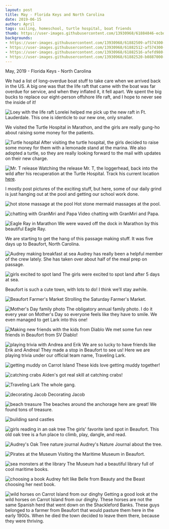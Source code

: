 ```yaml
---
layout: post
title: May - Florida Keys and North Carolina
date: 2019-06-15
author: April
tags: sailing, homeschool, turtle hospital, boat friends
thumb: https://user-images.githubusercontent.com/13930968/61884846-ecbdcf80-aeca-11e9-846c-9d67860820fa.jpeg
backgrounds:
- https://user-images.githubusercontent.com/13930968/61882509-af574300-aec6-11e9-822d-24a16bac27e3.jpeg
- https://user-images.githubusercontent.com/13930968/61882512-af574300-aec6-11e9-982c-3163ebebfa57.jpeg
- https://user-images.githubusercontent.com/13930968/61882516-afefd980-aec6-11e9-8247-b354a265b797.jpeg
- https://user-images.githubusercontent.com/13930968/61882520-b0887000-aec6-11e9-8204-2f3e6458587e.jpeg
---
```


May, 2019 - Florida Keys - North Carolina

We had a list of long-overdue boat stuff to take care when we arrived back in the US.  A big one was that the life raft that came with the boat was far overdue for service, and when they inflated it, it fell apart. We spent the big bucks to replace our eight-person offshore life raft, and I hope to never see the inside of it! 

![Loey with the life raft](https://user-images.githubusercontent.com/13930968/61883556-ac5d5200-aec8-11e9-9fc1-b0df6981e72c.jpeg)
Lorelei helped me pick up the new raft in Ft. Lauderdale. This one is identicle to our new one, only smaller. 

We visited the Turtle Hospital in Marathon, and the girls are really gung-ho about raising some money for the patients. 

![Turtle hospital](https://user-images.githubusercontent.com/13930968/61882507-aebeac80-aec6-11e9-92e7-0c949c7b9401.jpeg)
After visiting the turtle hospital, the girls decided to raise some money for them with a lemonade stand at the marina. We also adopted a turtle, so they are really looking forward to the mail with updates on their new charge. 

![Mr. T release](https://user-images.githubusercontent.com/13930968/61883565-ae271580-aec8-11e9-98ee-b554f6f187b9.jpeg)
Watching the release Mr. T, the loggerhead, back into the wild after his recuperation at the Turtle Hospital. Track his current location [here](https://www.turtlehospital.org/uncategorized/track-mr-t-an-adult-male-loggerhead-sea-turtle-online).

I mostly post pictures of the exciting stuff, but here, some of our daily grind is just hanging out at the pool and getting our school work done. 

![hot stone massage at the pool](https://user-images.githubusercontent.com/13930968/61883558-acf5e880-aec8-11e9-8ed5-7db29f5918b9.jpeg)
Hot stone mermaid massages at the pool. 

![chatting with GranMiri and Papa](https://user-images.githubusercontent.com/13930968/61883561-ad8e7f00-aec8-11e9-8e49-31e0b224c60d.jpeg)
Video chatting with GranMiri and Papa. 

![Eagle Ray in Marathon](https://user-images.githubusercontent.com/13930968/61882509-af574300-aec6-11e9-822d-24a16bac27e3.jpeg)
We were waved off the dock in Marathon by this beautiful Eagle Ray. 

We are starting to get the hang of this passage making stuff.  It was five days up to Beaufort, North Carolina. 

![Audrey making breakfast at sea](https://user-images.githubusercontent.com/13930968/61882511-af574300-aec6-11e9-8218-0d69af26d393.jpeg)
Audrey has really been a helpful member of the crew lately. She has taken over about half of the meal prep on passage. 

![girls excited to spot land](https://user-images.githubusercontent.com/13930968/61882512-af574300-aec6-11e9-982c-3163ebebfa57.jpeg)
The girls were excited to spot land after 5 days at sea. 

Beaufort is such a cute town, with lots to do! I think we’ll stay awhile. 

![Beaufort Farmer's Market](https://user-images.githubusercontent.com/13930968/61882514-afefd980-aec6-11e9-87f3-5e8d3dea5bf8.jpeg)
Strolling the Saturday Farmer's Market. 

![Mother's Day family photo](https://user-images.githubusercontent.com/13930968/61882516-afefd980-aec6-11e9-8247-b354a265b797.jpeg)
The obligatory annual family photo. I do it every year on Mother's Day so everyone feels like they have to smile. We even managed to get Lark into this one! 

![Making new friends with the kids from Diablo](https://user-images.githubusercontent.com/13930968/61882517-afefd980-aec6-11e9-8699-5a367bd649e2.jpeg)
We met some fun new friends in Beaufort from SV Diablo! 

![playing trivia with Andrea and Erik](https://user-images.githubusercontent.com/13930968/61882518-b0887000-aec6-11e9-8a1f-07c7982e52b8.jpeg)
We are so lucky to have friends like Erik and Andrea! They made a stop in Beaufort to see us! Here we are playing trivia under our official team name, Traveling Lark. 

![getting muddy on Carrot Island](https://user-images.githubusercontent.com/13930968/61882520-b0887000-aec6-11e9-8204-2f3e6458587e.jpeg)
These kids love getting muddy together! 

![catching crabs](https://user-images.githubusercontent.com/13930968/61882521-b0887000-aec6-11e9-9b82-9488f5681b47.jpeg)
Aiden's got real skill at catching crabs! 

![Traveling Lark](https://user-images.githubusercontent.com/13930968/61882524-b1210680-aec6-11e9-9b64-ab4a536fee5b.jpeg)
The whole gang. 

![decorating Jacob](https://user-images.githubusercontent.com/13930968/61882522-b0887000-aec6-11e9-84f3-46753a5d1383.jpeg)
Decorating Jacob

![beach treasure](https://user-images.githubusercontent.com/13930968/61882527-b1210680-aec6-11e9-90bb-4accd7c82ddf.jpeg)
The beaches around the anchorage here are great! We found tons of treasure. 

![building sand castles](https://user-images.githubusercontent.com/13930968/61882528-b1210680-aec6-11e9-8f4f-c544cca9ab1c.jpeg)

![girls reading in an oak tree](https://user-images.githubusercontent.com/13930968/61884846-ecbdcf80-aeca-11e9-846c-9d67860820fa.jpeg)
The girls' favorite land spot in Beaufort. This old oak tree is a fun place to climb, play, dangle, and read. 

![Audrey's Oak Tree nature journal](https://user-images.githubusercontent.com/13930968/61882529-b1b99d00-aec6-11e9-97b3-1d2e306f9418.jpeg)
Audrey's Nature Journal about the tree. 

![Pirates at the Museum](https://user-images.githubusercontent.com/13930968/61882530-b1b99d00-aec6-11e9-9824-fd3e22d15c6f.jpeg)
Visiting the Maritime Museum in Beaufort.

![sea monsters at the library](https://user-images.githubusercontent.com/13930968/61882531-b1b99d00-aec6-11e9-8f7e-028d493d420b.jpeg)
The Museum had a beautiful library full of cool maritime books.

![choosing a book](https://user-images.githubusercontent.com/13930968/61882533-b2523380-aec6-11e9-8e70-0efbcf40e7c4.jpeg)
Audrey felt like Belle from Beauty and the Beast choosing her next book. 

![wild horses on Carrot Island from our dinghy](https://user-images.githubusercontent.com/13930968/61882535-b2523380-aec6-11e9-83ab-1b7bd35e9b85.jpeg)
Getting a good look at the wild horses on Carrot Island from our dinghy. These horses are not the same Spanish herd that went down on the Shackleford Banks. These guys belonged to a farmer from Beaufort that would pasture them here in the early 1900s. When he died the town decided to leave them there, because they were thriving. 
